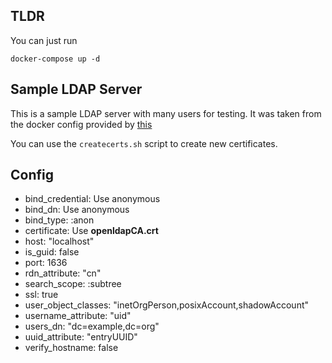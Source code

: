 ## TLDR
You can just run 

```
docker-compose up -d
```

## Sample LDAP Server
This is a sample LDAP server with many users for testing.
It was taken from the docker config provided by [this](https://hub.docker.com/r/bitnami/openldap/)

You can use the `createcerts.sh` script to create new certificates.

## Config
- bind_credential: Use anonymous
- bind_dn: Use anonymous
- bind_type: :anon
- certificate: Use **openldapCA.crt**
- host: "localhost"
- is_guid: false
- port: 1636
- rdn_attribute: "cn"
- search_scope: :subtree
- ssl: true
- user_object_classes: "inetOrgPerson,posixAccount,shadowAccount"
- username_attribute: "uid"
- users_dn: "dc=example,dc=org"
- uuid_attribute: "entryUUID"
- verify_hostname: false
